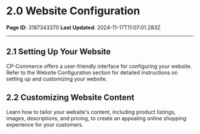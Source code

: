 # 2.0 Website Configuration﻿

**Page ID**: 3187343370
**Last Updated**: 2024-11-17T11:07:01.283Z

---

## 2.1 Setting Up Your Website﻿
CP-Commerce offers a user-friendly interface for configuring your website. Refer to the Website Configuration section for detailed instructions on setting up and customizing your website.

## 2.2 Customizing Website Content﻿
Learn how to tailor your website's content, including product listings, images, descriptions, and pricing, to create an appealing online shopping experience for your customers.
